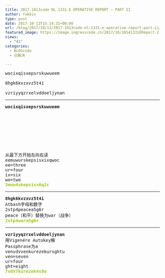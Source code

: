 ```yaml
---
title: 2017-1013code NL 1331-E OPERATIVE REPORT – PART II
author: fukkix
type: post
date: 2017-10-13T15:14:31+00:00
url: /blog/2017/10/13/2017-1013code-nl-1331-e-operative-report-part-ii/
featured_image: https://image.ingresscode.cn/2017/10/10141331EReport-2-1.png?x-oss-process=image/resize,m_fill,w_700,h_220
views:
  - "41"
categories:
  - BLOGcode
  - 已解决

---
```

<pre>wocixqisxepsrskuwueem

8hgk6kvzxvz5t4i

vzriyyqzrxelvddoeljynan
<!--more--></pre>

* * *

<pre><strong>wocixqisxepsrskuwueem
</strong>


<table border="0" cellpading="0" cellspacing="0"   >
  
  	
  
</table>


<strong>
</strong>从最下方开始左向右读
eemuwurskepsisxixqwoc
ee=three
ur=four
ix=six
wo=two
<span style="color: #99cc00;"><strong>3muw4skepsisx6q2c</strong></span></pre>

* * *

<pre><strong>8hgk6kvzxvz5t4i
</strong>Atbash字母和数字
2stp4peacea5g6r
peace（和平）替换为war（战争）<strong>
<span style="color: #99cc00;">2stp4wara5g6r</span></strong></pre>

* * *

<pre><strong>vzriyyqzrxelvddoeljynan
</strong>用Vigenére Autokey解
Passphrase为a
<span id="output">venvdvvenkurezekursghtu
</span>ven=seven
ur=four
ght=eight<strong>
<span style="color: #99cc00;">7vdv7kurezek4s8u</span></strong></pre>